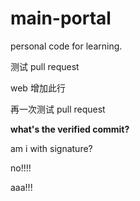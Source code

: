 # main-portal
personal code for learning.


测试 pull request

web 增加此行

再一次测试 pull request

**what's the verified commit?**

am i with signature?


no!!!!

aaa!!!
